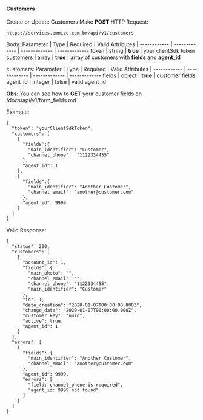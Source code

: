 #### Customers
Create or Update Customers
Make **POST** HTTP Request:
```
https://services.omnize.com.br/api/v1/customers
```
Body:
Parameter | Type | Required | Valid Attributes |
------------ | ------------- | ------------- | -------------
token | string | **true** | your clientSdk token
customers | array | **true** | array of customers with **fields** and **agent_id**

customers:
Parameter | Type | Required | Valid Attributes |
------------ | ------------- | ------------- | -------------
fields | object | **true** | customer fields
agent_id | integer | false | valid agent_id

**Obs**: You can see how to **GET** your customer fields on /docs/api/v1/form_fields.md

Example:
```
{
  "token": "yourClientSdkToken",
  "customers": [
    {
      "fields":{
        "main_identifier": "Customer",
        "channel_phone":  "1122334455"
      },
      "agent_id": 1
    },
    {
      "fields":{
        "main_identifier": "Another Customer",
        "channel_email": "another@customer.com"
      },
      "agent_id": 9999
    }
  ]
}
```

Valid Response:
```
{
  "status": 200,
  "customers": [
    {
      "account_id": 1,
      "fields": {
        "main_photo": "",
        "channel_email": "",
        "channel_phone": "1122334455",
        "main_identifier": "Customer"
      },
      "id": 1,
      "date_creation": "2020-01-07T00:00:00.000Z",
      "change_date": "2020-01-07T00:00:00.000Z",
      "customer_key": "uuid",
      "active": true,
      "agent_id": 1
    }
  ],
  "errors": [
    {
      "fields": {
        "main_identifier": "Another Customer",
        "channel_email": "another@customer.com"
      },
      "agent_id": 9999,
      "errors": [
        "field: channel_phone is required",
        "agent_id: 9999 not found"
      ]
    }
  ]
}
```


